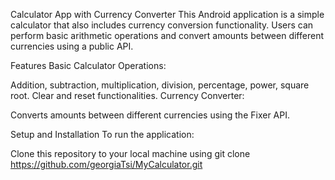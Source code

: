 Calculator App with Currency Converter
This Android application is a simple calculator that also includes currency conversion functionality. Users can perform basic arithmetic operations and convert amounts between different currencies using a public API.

Features
Basic Calculator Operations:

Addition, subtraction, multiplication, division, percentage, power, square root.
Clear and reset functionalities.
Currency Converter:

Converts amounts between different currencies using the Fixer API.

Setup and Installation
To run the application:

Clone this repository to your local machine using git clone https://github.com/georgiaTsi/MyCalculator.git
